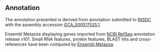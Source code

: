 **Annotation**
----------

The annotation presented is derived from annotation submitted to
[INSDC](http://www.insdc.org) with the assembly accession [GCA_000517525.1](http://www.ebi.ac.uk/ena/data/view/GCA_000517525.1).

Ensembl Metazoa displaying genes imported from [NCBI RefSeq](https://www.ncbi.nlm.nih.gov/genome/annotation_euk/Limulus_polyphemus/101) annotation release v101.
Small RNA features, protein features, BLAST hits and cross-references have been
computed by [Ensembl Metazoa](https://metazoa.ensembl.org/info/genome/annotation/index.html).
